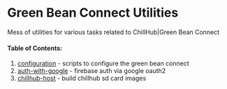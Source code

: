 # Green Bean Connect Utilities

Mess of utilities for various tasks related to ChillHub|Green Bean Connect

#### Table of Contents:
1. [configuration](configuration) - scripts to configure the green bean connect
2. [auth-with-google](auth-with-google) - firebase auth via google oauth2
3. [chillhub-host](chillhub-host) - build chillhub sd card images
